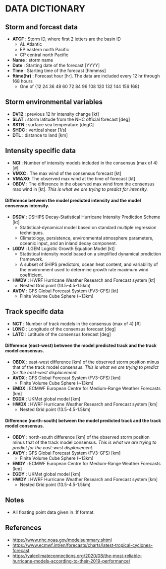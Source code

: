 # DATA DICTIONARY

## Storm and forcast data
* __ATCF__ : Storm ID, where first 2 letters are the basin ID 
    * AL Atlantic 
    * EP eastern north Pacific
    * CP central north Pacific
* __Name__ : storm name
* __Date__ : Starting date of the forecast [YYYY]
* __Time__ : Starting time of the forecast [hhmmss]
* __ftime(hr)__ : Forecast hour [hr]. The data are included every 12 hr through 168 hours
    * One of {12  24  36  48  60  72  84  96 108 120 132 144 156 168}

## Storm environmental variables
* __DV12__ : previous 12 hr intensity change [kt]
* __SLAT__ : storm latitude from the NHC official forecast [deg]
* __SSTN__ : surface sea temperature [degC]
* __SHDC__ : vertical shear [1/s]
* __DTL__ :  distance to land [km]

## Intensity specific data
* __NCI__ : Number of intensity models included in the consensus (max of 4) [\#]
* __VMXC__ : The max wind of the consensus forecast [kt]
* __VMAX0__: The observed max wind at the time of forecast [kt]
* __OBDV__ : The difference in the observed max wind from the consensus max wind in [kt]. _This is what we are trying to predict for intensity._

#### Difference between the model predicted intensity and the model consensus intensity.
* __DSDV__ : DSHIPS Decay-Statistical Hurricane Intensity Prediction Scheme [kt]
    * Statistical-dynamical model based on standard multiple regression techniques.
    * Climatology, persistence, environmental atmosphere parameters, oceanic input, and an inland decay component.
* __LGDV__ : LGEM Logistic Growth Equation Model [kt]
    * Statistical intensity model based on a simplified dynamical prediction framework.
    * A subset of SHIPS predictors, ocean heat content, and variability of the environment used to determine growth rate maximum wind coefficient.
* __HWDV__ : HWRF Hurricane Weather Research and Forecast system [kt]
    * Nested Grid point (13.5-4.5-1.5km)
* __AVDV__ : GFS Global Forecast System (FV3-GFS) [kt]
    * Finite Volume Cube Sphere (~13km)

## Track specifc data
* __NCT__ : Number of track models in the consensus (max of 4) [\#]
* __LONC__ : Longitude of the consensus forecast [deg]
* __LATC__ : Latitude of the consensus forecast [deg]

#### Difference (east-west) between the model predicted track and the track model consensus.
* __OBDX__ : east-west difference [km] of the observed storm position minus that of the track model consensus. _This is what we are trying to predict for the east-west displacement._
* __AVDX__ : GFS Global Forecast System (FV3-GFS) [km]
    * Finite Volume Cube Sphere (~13km)
* __EMDX__ : ECMWF European Centre for Medium-Range Weather Forecasts [km]
* __EGDX__ : UKMet global model [km]
* __HWDX__ : HWRF Hurricane Weather Research and Forecast system [km]
    * Nested Grid point (13.5-4.5-1.5km)

#### Difference (north-south) between the model predicted track and the track model consensus.
* __OBDY__ : north-south difference [km] of the observed storm position minus that of the track model consensus. _This is what we are trying to predict for the east-west displacement._
* __AVDY__ : GFS Global Forecast System (FV3-GFS) [km]
    * Finite Volume Cube Sphere (~13km)
* __EMDY__ : ECMWF European Centre for Medium-Range Weather Forecasts [km]
* __EGDY__ : UKMet global model [km]
* __HWDY__ : HWRF Hurricane Weather Research and Forecast system [km]
    * Nested Grid point (13.5-4.5-1.5km)

## Notes
* All floating point data given in .1f format.

## References
* https://www.nhc.noaa.gov/modelsummary.shtml
* https://www.ecmwf.int/en/forecasts/charts/latest-tropical-cyclones-forecast
* https://yaleclimateconnections.org/2020/08/the-most-reliable-hurricane-models-according-to-their-2019-performance/